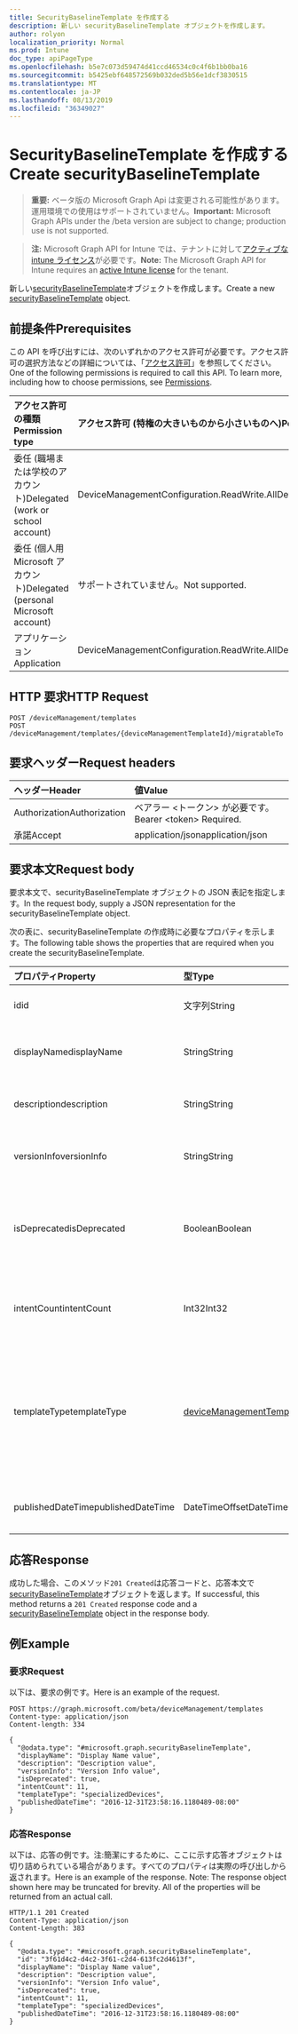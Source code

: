```yaml
---
title: SecurityBaselineTemplate を作成する
description: 新しい securityBaselineTemplate オブジェクトを作成します。
author: rolyon
localization_priority: Normal
ms.prod: Intune
doc_type: apiPageType
ms.openlocfilehash: b5e7c073d59474d41ccd46534c0c4f6b1bb0ba16
ms.sourcegitcommit: b5425ebf648572569b032ded5b56e1dcf3830515
ms.translationtype: MT
ms.contentlocale: ja-JP
ms.lasthandoff: 08/13/2019
ms.locfileid: "36349027"
---
```

# <a name="create-securitybaselinetemplate"></a><span data-ttu-id="3ffee-103">SecurityBaselineTemplate を作成する</span><span class="sxs-lookup"><span data-stu-id="3ffee-103">Create securityBaselineTemplate</span></span>

> <span data-ttu-id="3ffee-104">**重要:** ベータ版の Microsoft Graph Api は変更される可能性があります。運用環境での使用はサポートされていません。</span><span class="sxs-lookup"><span data-stu-id="3ffee-104">**Important:** Microsoft Graph APIs under the /beta version are subject to change; production use is not supported.</span></span>

> <span data-ttu-id="3ffee-105">**注:** Microsoft Graph API for Intune では、テナントに対して[アクティブな intune ライセンス](https://go.microsoft.com/fwlink/?linkid=839381)が必要です。</span><span class="sxs-lookup"><span data-stu-id="3ffee-105">**Note:** The Microsoft Graph API for Intune requires an [active Intune license](https://go.microsoft.com/fwlink/?linkid=839381) for the tenant.</span></span>

<span data-ttu-id="3ffee-106">新しい[securityBaselineTemplate](../resources/intune-deviceintent-securitybaselinetemplate.md)オブジェクトを作成します。</span><span class="sxs-lookup"><span data-stu-id="3ffee-106">Create a new [securityBaselineTemplate](../resources/intune-deviceintent-securitybaselinetemplate.md) object.</span></span>

## <a name="prerequisites"></a><span data-ttu-id="3ffee-107">前提条件</span><span class="sxs-lookup"><span data-stu-id="3ffee-107">Prerequisites</span></span>
<span data-ttu-id="3ffee-p101">この API を呼び出すには、次のいずれかのアクセス許可が必要です。アクセス許可の選択方法などの詳細については、「[アクセス許可](/graph/permissions-reference)」を参照してください。</span><span class="sxs-lookup"><span data-stu-id="3ffee-p101">One of the following permissions is required to call this API. To learn more, including how to choose permissions, see [Permissions](/graph/permissions-reference).</span></span>

|<span data-ttu-id="3ffee-110">アクセス許可の種類</span><span class="sxs-lookup"><span data-stu-id="3ffee-110">Permission type</span></span>|<span data-ttu-id="3ffee-111">アクセス許可 (特権の大きいものから小さいものへ)</span><span class="sxs-lookup"><span data-stu-id="3ffee-111">Permissions (from most to least privileged)</span></span>|
|:---|:---|
|<span data-ttu-id="3ffee-112">委任 (職場または学校のアカウント)</span><span class="sxs-lookup"><span data-stu-id="3ffee-112">Delegated (work or school account)</span></span>|<span data-ttu-id="3ffee-113">DeviceManagementConfiguration.ReadWrite.All</span><span class="sxs-lookup"><span data-stu-id="3ffee-113">DeviceManagementConfiguration.ReadWrite.All</span></span>|
|<span data-ttu-id="3ffee-114">委任 (個人用 Microsoft アカウント)</span><span class="sxs-lookup"><span data-stu-id="3ffee-114">Delegated (personal Microsoft account)</span></span>|<span data-ttu-id="3ffee-115">サポートされていません。</span><span class="sxs-lookup"><span data-stu-id="3ffee-115">Not supported.</span></span>|
|<span data-ttu-id="3ffee-116">アプリケーション</span><span class="sxs-lookup"><span data-stu-id="3ffee-116">Application</span></span>|<span data-ttu-id="3ffee-117">DeviceManagementConfiguration.ReadWrite.All</span><span class="sxs-lookup"><span data-stu-id="3ffee-117">DeviceManagementConfiguration.ReadWrite.All</span></span>|

## <a name="http-request"></a><span data-ttu-id="3ffee-118">HTTP 要求</span><span class="sxs-lookup"><span data-stu-id="3ffee-118">HTTP Request</span></span>
<!-- {
  "blockType": "ignored"
}
-->
``` http
POST /deviceManagement/templates
POST /deviceManagement/templates/{deviceManagementTemplateId}/migratableTo
```

## <a name="request-headers"></a><span data-ttu-id="3ffee-119">要求ヘッダー</span><span class="sxs-lookup"><span data-stu-id="3ffee-119">Request headers</span></span>
|<span data-ttu-id="3ffee-120">ヘッダー</span><span class="sxs-lookup"><span data-stu-id="3ffee-120">Header</span></span>|<span data-ttu-id="3ffee-121">値</span><span class="sxs-lookup"><span data-stu-id="3ffee-121">Value</span></span>|
|:---|:---|
|<span data-ttu-id="3ffee-122">Authorization</span><span class="sxs-lookup"><span data-stu-id="3ffee-122">Authorization</span></span>|<span data-ttu-id="3ffee-123">ベアラー &lt;トークン&gt; が必要です。</span><span class="sxs-lookup"><span data-stu-id="3ffee-123">Bearer &lt;token&gt; Required.</span></span>|
|<span data-ttu-id="3ffee-124">承諾</span><span class="sxs-lookup"><span data-stu-id="3ffee-124">Accept</span></span>|<span data-ttu-id="3ffee-125">application/json</span><span class="sxs-lookup"><span data-stu-id="3ffee-125">application/json</span></span>|

## <a name="request-body"></a><span data-ttu-id="3ffee-126">要求本文</span><span class="sxs-lookup"><span data-stu-id="3ffee-126">Request body</span></span>
<span data-ttu-id="3ffee-127">要求本文で、securityBaselineTemplate オブジェクトの JSON 表記を指定します。</span><span class="sxs-lookup"><span data-stu-id="3ffee-127">In the request body, supply a JSON representation for the securityBaselineTemplate object.</span></span>

<span data-ttu-id="3ffee-128">次の表に、securityBaselineTemplate の作成時に必要なプロパティを示します。</span><span class="sxs-lookup"><span data-stu-id="3ffee-128">The following table shows the properties that are required when you create the securityBaselineTemplate.</span></span>

|<span data-ttu-id="3ffee-129">プロパティ</span><span class="sxs-lookup"><span data-stu-id="3ffee-129">Property</span></span>|<span data-ttu-id="3ffee-130">型</span><span class="sxs-lookup"><span data-stu-id="3ffee-130">Type</span></span>|<span data-ttu-id="3ffee-131">説明</span><span class="sxs-lookup"><span data-stu-id="3ffee-131">Description</span></span>|
|:---|:---|:---|
|<span data-ttu-id="3ffee-132">id</span><span class="sxs-lookup"><span data-stu-id="3ffee-132">id</span></span>|<span data-ttu-id="3ffee-133">文字列</span><span class="sxs-lookup"><span data-stu-id="3ffee-133">String</span></span>|<span data-ttu-id="3ffee-134">[Devicemanagementtemplate](../resources/intune-deviceintent-devicemanagementtemplate.md)から継承されたテンプレート ID</span><span class="sxs-lookup"><span data-stu-id="3ffee-134">The template ID Inherited from [deviceManagementTemplate](../resources/intune-deviceintent-devicemanagementtemplate.md)</span></span>|
|<span data-ttu-id="3ffee-135">displayName</span><span class="sxs-lookup"><span data-stu-id="3ffee-135">displayName</span></span>|<span data-ttu-id="3ffee-136">String</span><span class="sxs-lookup"><span data-stu-id="3ffee-136">String</span></span>|<span data-ttu-id="3ffee-137">[Devicemanagementtemplate](../resources/intune-deviceintent-devicemanagementtemplate.md)から継承されたテンプレートの表示名</span><span class="sxs-lookup"><span data-stu-id="3ffee-137">The template's display name Inherited from [deviceManagementTemplate](../resources/intune-deviceintent-devicemanagementtemplate.md)</span></span>|
|<span data-ttu-id="3ffee-138">description</span><span class="sxs-lookup"><span data-stu-id="3ffee-138">description</span></span>|<span data-ttu-id="3ffee-139">String</span><span class="sxs-lookup"><span data-stu-id="3ffee-139">String</span></span>|<span data-ttu-id="3ffee-140">[Devicemanagementtemplate](../resources/intune-deviceintent-devicemanagementtemplate.md)から継承されるテンプレートの説明</span><span class="sxs-lookup"><span data-stu-id="3ffee-140">The template's description Inherited from [deviceManagementTemplate](../resources/intune-deviceintent-devicemanagementtemplate.md)</span></span>|
|<span data-ttu-id="3ffee-141">versionInfo</span><span class="sxs-lookup"><span data-stu-id="3ffee-141">versionInfo</span></span>|<span data-ttu-id="3ffee-142">String</span><span class="sxs-lookup"><span data-stu-id="3ffee-142">String</span></span>|<span data-ttu-id="3ffee-143">[Devicemanagementtemplate](../resources/intune-deviceintent-devicemanagementtemplate.md)から継承されたテンプレートのバージョン情報</span><span class="sxs-lookup"><span data-stu-id="3ffee-143">The template's version information Inherited from [deviceManagementTemplate](../resources/intune-deviceintent-devicemanagementtemplate.md)</span></span>|
|<span data-ttu-id="3ffee-144">isDeprecated</span><span class="sxs-lookup"><span data-stu-id="3ffee-144">isDeprecated</span></span>|<span data-ttu-id="3ffee-145">Boolean</span><span class="sxs-lookup"><span data-stu-id="3ffee-145">Boolean</span></span>|<span data-ttu-id="3ffee-146">テンプレートが非推奨になっているか、使用されていません。</span><span class="sxs-lookup"><span data-stu-id="3ffee-146">The template is deprecated or not.</span></span> <span data-ttu-id="3ffee-147">推奨されていないテンプレートからは、インテントを作成できません。</span><span class="sxs-lookup"><span data-stu-id="3ffee-147">Intents cannot be created from a deprecated template.</span></span> <span data-ttu-id="3ffee-148">[Devicemanagementtemplate](../resources/intune-deviceintent-devicemanagementtemplate.md)から継承します</span><span class="sxs-lookup"><span data-stu-id="3ffee-148">Inherited from [deviceManagementTemplate](../resources/intune-deviceintent-devicemanagementtemplate.md)</span></span>|
|<span data-ttu-id="3ffee-149">intentCount</span><span class="sxs-lookup"><span data-stu-id="3ffee-149">intentCount</span></span>|<span data-ttu-id="3ffee-150">Int32</span><span class="sxs-lookup"><span data-stu-id="3ffee-150">Int32</span></span>|<span data-ttu-id="3ffee-151">このテンプレートから作成されたインテントの数。</span><span class="sxs-lookup"><span data-stu-id="3ffee-151">Number of Intents created from this template.</span></span> <span data-ttu-id="3ffee-152">[Devicemanagementtemplate](../resources/intune-deviceintent-devicemanagementtemplate.md)から継承します</span><span class="sxs-lookup"><span data-stu-id="3ffee-152">Inherited from [deviceManagementTemplate](../resources/intune-deviceintent-devicemanagementtemplate.md)</span></span>|
|<span data-ttu-id="3ffee-153">templateType</span><span class="sxs-lookup"><span data-stu-id="3ffee-153">templateType</span></span>|[<span data-ttu-id="3ffee-154">deviceManagementTemplateType</span><span class="sxs-lookup"><span data-stu-id="3ffee-154">deviceManagementTemplateType</span></span>](../resources/intune-deviceintent-devicemanagementtemplatetype.md)|<span data-ttu-id="3ffee-155">テンプレートの種類を示します。</span><span class="sxs-lookup"><span data-stu-id="3ffee-155">The template's type.</span></span> <span data-ttu-id="3ffee-156">[Devicemanagementtemplate](../resources/intune-deviceintent-devicemanagementtemplate.md)から継承されます。</span><span class="sxs-lookup"><span data-stu-id="3ffee-156">Inherited from [deviceManagementTemplate](../resources/intune-deviceintent-devicemanagementtemplate.md).</span></span> <span data-ttu-id="3ffee-157">可能な値は、`securityBaseline`、`specializedDevices`、`advancedThreatProtectionSecurityBaseline`、`deviceConfiguration`、`custom` です。</span><span class="sxs-lookup"><span data-stu-id="3ffee-157">Possible values are: `securityBaseline`, `specializedDevices`, `advancedThreatProtectionSecurityBaseline`, `deviceConfiguration`, `custom`.</span></span>|
|<span data-ttu-id="3ffee-158">publishedDateTime</span><span class="sxs-lookup"><span data-stu-id="3ffee-158">publishedDateTime</span></span>|<span data-ttu-id="3ffee-159">DateTimeOffset</span><span class="sxs-lookup"><span data-stu-id="3ffee-159">DateTimeOffset</span></span>|<span data-ttu-id="3ffee-160">テンプレートが公開された場合 ( [Devicemanagementtemplate](../resources/intune-deviceintent-devicemanagementtemplate.md)から継承)</span><span class="sxs-lookup"><span data-stu-id="3ffee-160">When the template was published Inherited from [deviceManagementTemplate](../resources/intune-deviceintent-devicemanagementtemplate.md)</span></span>|



## <a name="response"></a><span data-ttu-id="3ffee-161">応答</span><span class="sxs-lookup"><span data-stu-id="3ffee-161">Response</span></span>
<span data-ttu-id="3ffee-162">成功した場合、このメソッド`201 Created`は応答コードと、応答本文で[securityBaselineTemplate](../resources/intune-deviceintent-securitybaselinetemplate.md)オブジェクトを返します。</span><span class="sxs-lookup"><span data-stu-id="3ffee-162">If successful, this method returns a `201 Created` response code and a [securityBaselineTemplate](../resources/intune-deviceintent-securitybaselinetemplate.md) object in the response body.</span></span>

## <a name="example"></a><span data-ttu-id="3ffee-163">例</span><span class="sxs-lookup"><span data-stu-id="3ffee-163">Example</span></span>

### <a name="request"></a><span data-ttu-id="3ffee-164">要求</span><span class="sxs-lookup"><span data-stu-id="3ffee-164">Request</span></span>
<span data-ttu-id="3ffee-165">以下は、要求の例です。</span><span class="sxs-lookup"><span data-stu-id="3ffee-165">Here is an example of the request.</span></span>
``` http
POST https://graph.microsoft.com/beta/deviceManagement/templates
Content-type: application/json
Content-length: 334

{
  "@odata.type": "#microsoft.graph.securityBaselineTemplate",
  "displayName": "Display Name value",
  "description": "Description value",
  "versionInfo": "Version Info value",
  "isDeprecated": true,
  "intentCount": 11,
  "templateType": "specializedDevices",
  "publishedDateTime": "2016-12-31T23:58:16.1180489-08:00"
}
```

### <a name="response"></a><span data-ttu-id="3ffee-166">応答</span><span class="sxs-lookup"><span data-stu-id="3ffee-166">Response</span></span>
<span data-ttu-id="3ffee-p105">以下は、応答の例です。注:簡潔にするために、ここに示す応答オブジェクトは切り詰められている場合があります。すべてのプロパティは実際の呼び出しから返されます。</span><span class="sxs-lookup"><span data-stu-id="3ffee-p105">Here is an example of the response. Note: The response object shown here may be truncated for brevity. All of the properties will be returned from an actual call.</span></span>
``` http
HTTP/1.1 201 Created
Content-Type: application/json
Content-Length: 383

{
  "@odata.type": "#microsoft.graph.securityBaselineTemplate",
  "id": "3f61d4c2-d4c2-3f61-c2d4-613fc2d4613f",
  "displayName": "Display Name value",
  "description": "Description value",
  "versionInfo": "Version Info value",
  "isDeprecated": true,
  "intentCount": 11,
  "templateType": "specializedDevices",
  "publishedDateTime": "2016-12-31T23:58:16.1180489-08:00"
}
```






